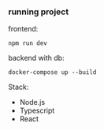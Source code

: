 ### running project

frontend:

```shell
npm run dev
```

backend with db:

```shell
docker-compose up --build
```

Stack:

- Node.js
- Typescript
- React
